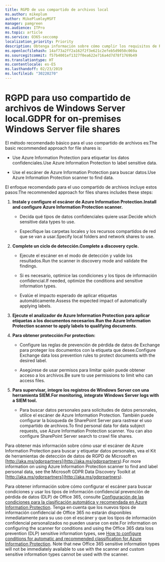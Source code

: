 ```yaml
---
title: RGPD de uso compartido de archivos local
ms.author: mikeplum
author: MikePlumleyMSFT
manager: pamgreen
ms.audience: ITPro
ms.topic: article
ms.service: O365-seccomp
localization_priority: Priority
description: Obtenga información sobre cómo cumplir los requisitos de RGPD en el uso compartido de archivos de Windows Server local.
ms.openlocfilehash: 14af73a2ff2a162f2f3e621c2efeb5d9050c069a
ms.sourcegitcommit: f57b4001ef1327f0ea622e716a4d7d78f1769b49
ms.translationtype: HT
ms.contentlocale: es-ES
ms.lasthandoff: 02/23/2019
ms.locfileid: "30220270"
---
```

# <a name="gdpr-for-on-premises-windows-server-file-shares"></a><span data-ttu-id="6f85a-103">RGPD para uso compartido de archivos de Windows Server local.</span><span class="sxs-lookup"><span data-stu-id="6f85a-103">GDPR for on-premises Windows Server file shares</span></span>

<span data-ttu-id="6f85a-104">El método recomendado básico para el uso compartido de archivos es:</span><span class="sxs-lookup"><span data-stu-id="6f85a-104">The basic recommended approach for file shares is:</span></span>

-   <span data-ttu-id="6f85a-105">Use Azure Information Protection para etiquetar los datos confidenciales.</span><span class="sxs-lookup"><span data-stu-id="6f85a-105">Use Azure Information Protection to label sensitive data.</span></span>

-   <span data-ttu-id="6f85a-106">Use el escáner de Azure Information Protection para buscar datos.</span><span class="sxs-lookup"><span data-stu-id="6f85a-106">Use Azure Information Protection scanner to find data.</span></span>

<span data-ttu-id="6f85a-107">El enfoque recomendado para el uso compartido de archivos incluye estos pasos:</span><span class="sxs-lookup"><span data-stu-id="6f85a-107">The recommended approach for files shares includes these steps:</span></span>

1.  <span data-ttu-id="6f85a-108">**Instale y configure el escáner de Azure Information Protection.**</span><span class="sxs-lookup"><span data-stu-id="6f85a-108">**Install and configure Azure Information Protection scanner.**</span></span>

    -   <span data-ttu-id="6f85a-109">Decida qué tipos de datos confidenciales quiere usar.</span><span class="sxs-lookup"><span data-stu-id="6f85a-109">Decide which sensitive data types to use.</span></span>

    -   <span data-ttu-id="6f85a-110">Especifique las carpetas locales y los recursos compartidos de red que se van a usar.</span><span class="sxs-lookup"><span data-stu-id="6f85a-110">Specify local folders and network shares to use.</span></span>

2.  <span data-ttu-id="6f85a-111">**Complete un ciclo de detección.**</span><span class="sxs-lookup"><span data-stu-id="6f85a-111">**Complete a discovery cycle.**</span></span>

    -   <span data-ttu-id="6f85a-112">Ejecute el escáner en el modo de detección y valide los resultados.</span><span class="sxs-lookup"><span data-stu-id="6f85a-112">Run the scanner in discovery mode and validate the findings.</span></span>

    -   <span data-ttu-id="6f85a-113">Si es necesario, optimice las condiciones y los tipos de información confidencial.</span><span class="sxs-lookup"><span data-stu-id="6f85a-113">If needed, optimize the conditions and sensitive information types.</span></span>

    -   <span data-ttu-id="6f85a-114">Evalúe el impacto esperado de aplicar etiquetas automáticamente.</span><span class="sxs-lookup"><span data-stu-id="6f85a-114">Assess the expected impact of automatically applying labels.</span></span>

3.  <span data-ttu-id="6f85a-115">**Ejecute el analizador de Azure Information Protection para aplicar etiquetas a los documentos necesarios**.</span><span class="sxs-lookup"><span data-stu-id="6f85a-115">**Run the Azure Information Protection scanner to apply labels to qualifying documents**.</span></span>

4.  <span data-ttu-id="6f85a-116">**Para obtener protección:**</span><span class="sxs-lookup"><span data-stu-id="6f85a-116">**For protection:**</span></span>

    -   <span data-ttu-id="6f85a-117">Configure las reglas de prevención de pérdida de datos de Exchange para proteger los documentos con la etiqueta que desee.</span><span class="sxs-lookup"><span data-stu-id="6f85a-117">Configure Exchange data loss prevention rules to protect documents with the desired label.</span></span>

    -   <span data-ttu-id="6f85a-118">Asegúrese de usar permisos para limitar quién puede obtener acceso a los archivos.</span><span class="sxs-lookup"><span data-stu-id="6f85a-118">Be sure to use permissions to limit who can access files.</span></span>

5.  <span data-ttu-id="6f85a-119">**Para supervisar, integre los registros de Windows Server con una herramienta SIEM.**</span><span class="sxs-lookup"><span data-stu-id="6f85a-119">**For monitoring, integrate Windows Server logs with a SIEM tool.**</span></span>

    -   <span data-ttu-id="6f85a-p101">Para buscar datos personales para solicitudes de datos personales, utilice el escáner de Azure Information Protection. También puede configurar la búsqueda de SharePoint Server para rastrear el uso compartido de archivos.</span><span class="sxs-lookup"><span data-stu-id="6f85a-p101">To find personal data for data subject requests, use Azure Information Protection scanner. You can also configure SharePoint Server search to crawl file shares.</span></span>

<span data-ttu-id="6f85a-122">Para obtener más información sobre cómo usar el escáner de Azure Information Protection para buscar y etiquetar datos personales, vea el Kit de herramientas de detección de datos de RGPD de Microsoft en [http://aka.ms/gdprpartners](<http://aka.ms/gdprpartners>).</span><span class="sxs-lookup"><span data-stu-id="6f85a-122">For more information on using Azure Information Protection scanner to find and label personal data, see the Microsoft GDPR Data Discovery Toolkit at [http://aka.ms/gdprpartners](<http://aka.ms/gdprpartners>).</span></span>

<span data-ttu-id="6f85a-p102">Para obtener información sobre cómo configurar el escáner para buscar condiciones y usar los tipos de información confidencial prevención de pérdida de datos (DLP) de Office 365, consulte [Configuración de las condiciones para la clasificación automática y recomendada en Azure Information Protection](https://docs.microsoft.com/es-ES/information-protection/deploy-use/configure-policy-classification). Tenga en cuenta que los nuevos tipos de información confidencial de Office 365 no estarán disponibles inmediatamente para su uso con el escáner y que los tipos de información confidencial personalizados no pueden usarse con este.</span><span class="sxs-lookup"><span data-stu-id="6f85a-p102">For information on configuring the scanner for conditions and using the Office 365 data loss prevention (DLP) sensitive information types, see [How to configure conditions for automatic and recommended classification for Azure Information Protection](https://docs.microsoft.com/es-ES/information-protection/deploy-use/configure-policy-classification). Note that new Office 365 sensitive information types will not be immediately available to use with the scanner and custom sensitive information types cannot be used with the scanner.</span></span>
